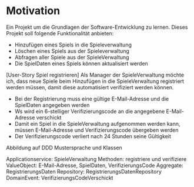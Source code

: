 # Motivation

Ein Projekt um die Grundlagen der Software-Entwicklung zu lernen. Dieses Projekt soll folgende Funktionalität anbieten:

* Hinzufügen eines Spiels in die Spieleverwaltung
* Löschen eines Spiels aus der Spieleverwaltung
* Abfragen aller Spiele aus der SpieleVerwaltung
* Die SpielDaten eines Spiels können aktualisiert werden

[User-Story Spiel registrieren] Als Manager der SpieleVerwaltung möchte ich, dass neue Spiele beim Hinzufügen in die SpieleVerwaltung registriert werden müssen, damit diese automatisiert verifiziert werden können.
* Bei der Registrierung muss eine gültige E-Mail-Adresse und die SpielDaten angegeben werden
* Ws wird ein 6-stelliger Verifizierungscode an die angegebene E-Mail-Adresse verschickt
* Damit ein Spiel in die SpieleVerwaltung aufgenommen werden kann, müssen E-Mail-Adresse und Verifizierungscode übergeben werden
* Der Verifizierungscode verliert nach 24 Stunden seine Gültigkeit


Abbildung auf DDD Mustersprache und Klassen

Applicationservice: SpieleVerwaltung
    Methoden: registriere und verifiziere
ValueObject: E-Mail-Adresse, SpielDaten, VerifizierungsCode
Aggregate: RegistrierungsDaten
Repository: RegistrierungsDatenRepository
DomainEvent: VerifizierungsCodeVerschickt